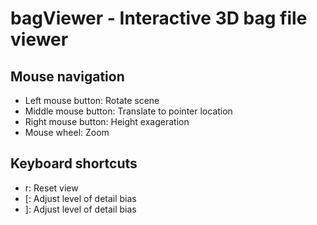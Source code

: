

bagViewer - Interactive 3D bag file viewer
==========================================

Mouse navigation
----------------

* Left mouse button: Rotate scene
* Middle mouse button: Translate to pointer location
* Right mouse button: Height exageration
* Mouse wheel: Zoom

Keyboard shortcuts
------------------

* r: Reset view
* [: Adjust level of detail bias
* ]: Adjust level of detail bias



